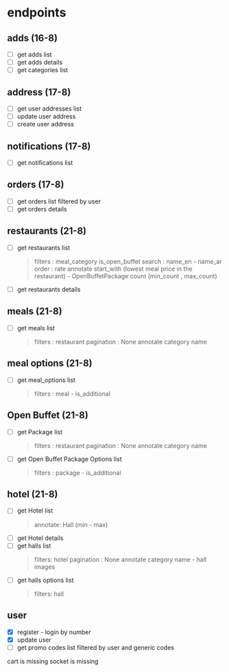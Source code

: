 # endpoints

## adds  (16-8)

* [ ] get adds list
* [ ] get adds details
* [ ] get categories list

## address (17-8)

* [ ] get user addresses list
* [ ] update user address
* [ ] create user address

## notifications (17-8)

* [ ] get notifications list

## orders (17-8)

* [ ] get orders list filtered by user
* [ ] get orders details

## restaurants (21-8)

* [ ] get restaurants list
    > filters : meal_category is_open_buffet
    > search : name_en - name_ar
    > order : rate
    > annotate start_with (lowest meal price in the restaurant) - OpenBuffetPackage count (min_count , max_count)
* [ ] get restaurants details

## meals  (21-8)

* [ ] get meals list
    > filters : restaurant
    > pagination : None
    > annotate category name

## meal options  (21-8)

* [ ] get meal_options list
    > filters : meal - is_additional

## Open Buffet  (21-8)

* [ ] get Package list
    > filters : restaurant
    > pagination : None
    > annotate category name
* [ ] get Open Buffet Package Options list
    > filters : package - is_additional

## hotel   (21-8)

* [ ] get Hotel list
  > annotate: Hall (min - max)
* [ ] get Hotel details
* [ ] get halls list
    > filters: hotel
    > pagination : None
    > annotate category name  - hall images
* [ ] get halls options list
    > filters: hall

## user

* [X] register - login  by number
* [X] update user
* [ ] get promo codes list filtered by user and generic codes

cart is missing
socket is missing